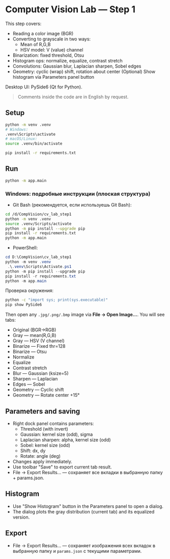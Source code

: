 # Computer Vision Lab — Step 1

This step covers:
- Reading a color image (BGR)
- Converting to grayscale in two ways:
  - Mean of R,G,B
  - HSV model: V (value) channel
 - Binarization: fixed threshold, Otsu
 - Histogram ops: normalize, equalize, contrast stretch
 - Convolutions: Gaussian blur, Laplacian sharpen, Sobel edges
 - Geometry: cyclic (wrap) shift, rotation about center
  (Optional) Show histogram via Parameters panel button

Desktop UI: PySide6 (Qt for Python).

> Comments inside the code are in English by request.

## Setup

```bash
python -m venv .venv
# Windows:
.venv\Scripts\activate
# macOS/Linux:
source .venv/bin/activate

pip install -r requirements.txt
```

## Run

```bash
python -m app.main
```

### Windows: подробные инструкции (плоская структура)

- Git Bash (рекомендуется, если используешь Git Bash):
```bash
cd /d/CompVision/cv_lab_step1
python -m venv .venv
source .venv/Scripts/activate
python -m pip install --upgrade pip
pip install -r requirements.txt
python -m app.main
```

- PowerShell:
```powershell
cd D:\CompVision\cv_lab_step1
python -m venv .venv
 .\.venv\Scripts\Activate.ps1
python -m pip install --upgrade pip
pip install -r requirements.txt
python -m app.main
```

Проверка окружения:
```bash
python -c "import sys; print(sys.executable)"
pip show PySide6
```

Then open any `.jpg/.png/.bmp` image via **File → Open Image…**.
You will see tabs:
- Original (BGR→RGB)
- Gray — mean(R,G,B)
- Gray — HSV (V channel)
- Binarize — Fixed thr=128
- Binarize — Otsu
 - Normalize
 - Equalize
 - Contrast stretch
 - Blur — Gaussian (ksize=5)
 - Sharpen — Laplacian
 - Edges — Sobel
 - Geometry — Cyclic shift
 - Geometry — Rotate center +15°

## Parameters and saving

- Right dock panel contains parameters:
  - Threshold (with invert)
  - Gaussian: kernel size (odd), sigma
  - Laplacian sharpen: alpha, kernel size (odd)
  - Sobel: kernel size (odd)
  - Shift: dx, dy
  - Rotate: angle (deg)
- Changes apply immediately.
- Use toolbar "Save" to export current tab result.
 - File → Export Results… — сохраняет все вкладки в выбранную папку + params.json.

## Histogram

- Use "Show Histogram" button in the Parameters panel to open a dialog.
- The dialog plots the gray distribution (current tab) and its equalized version.

## Export

- File → Export Results… — сохраняет изображения всех вкладок в выбранную папку и `params.json` с текущими параметрами.
